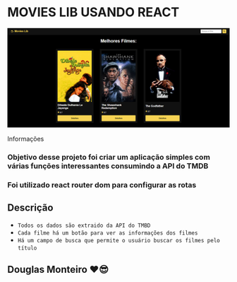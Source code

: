 # MOVIES LIB USANDO REACT

 <p align="center">
      <img src="src/assets/preview/home_preview.png">
 </p
 
## Informações

### Objetivo desse projeto foi criar um aplicação simples com várias funções interessantes consumindo a API do TMDB

### Foi utilizado react router dom para configurar as rotas

## Descrição

- `Todos os dados são extraido da API do TMBD`
- `Cada filme há um botão para ver as informações dos filmes`
- `Há um campo de busca que permite o usuário buscar os filmes pelo título`

## Douglas Monteiro ❤😎
